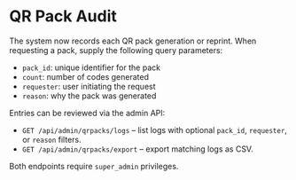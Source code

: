# QR Pack Audit

The system now records each QR pack generation or reprint. When requesting a
pack, supply the following query parameters:

- `pack_id`: unique identifier for the pack
- `count`: number of codes generated
- `requester`: user initiating the request
- `reason`: why the pack was generated

Entries can be reviewed via the admin API:

- `GET /api/admin/qrpacks/logs` – list logs with optional `pack_id`,
  `requester`, or `reason` filters.
- `GET /api/admin/qrpacks/export` – export matching logs as CSV.

Both endpoints require `super_admin` privileges.
